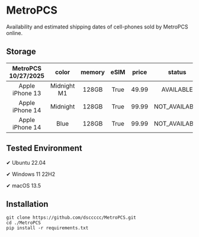 # MetroPCS
Availability and estimated shipping dates of cell-phones sold by MetroPCS online.
## Storage
|MetroPCS 10/27/2025|color|memory|eSIM|price|status|shipping from|shipping to|
|:--:|:--:|:--:|:--:|:--:|:--:|:--:|:--:|
|Apple iPhone 13|Midnight M1|128GB|True|49.99|AVAILABLE|10/27/2025|10/31/2025|
|Apple iPhone 14|Midnight|128GB|True|99.99|NOT_AVAILABLE|11/03/2025|11/07/2025|
|Apple iPhone 14|Blue|128GB|True|99.99|NOT_AVAILABLE|11/03/2025|11/07/2025|

## Tested Environment
✔ Ubuntu 22.04

✔ Windows 11 22H2

✔ macOS 13.5
## Installation
```
git clone https://github.com/dsccccc/MetroPCS.git
cd ./MetroPCS
pip install -r requirements.txt
```

